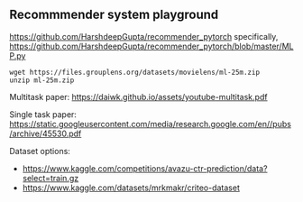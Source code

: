 ## Recommmender system playground

https://github.com/HarshdeepGupta/recommender_pytorch
specifically, https://github.com/HarshdeepGupta/recommender_pytorch/blob/master/MLP.py

```
wget https://files.grouplens.org/datasets/movielens/ml-25m.zip
unzip ml-25m.zip
```

Multitask paper:
https://daiwk.github.io/assets/youtube-multitask.pdf

Single task paper:
https://static.googleusercontent.com/media/research.google.com/en//pubs/archive/45530.pdf

Dataset options:
- https://www.kaggle.com/competitions/avazu-ctr-prediction/data?select=train.gz
- https://www.kaggle.com/datasets/mrkmakr/criteo-dataset